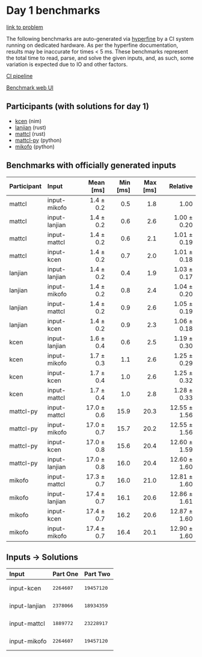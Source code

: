 # Day 1 benchmarks

[link to problem](https://adventofcode.com/2024/day/1)

The following benchmarks are auto-generated via
[hyperfine](https://github.com/sharkdp/hyperfine) by a CI system running on
dedicated hardware. As per the hyperfine documentation, results may be
inaccurate for times < 5 ms. These benchmarks represent the total time to read,
parse, and solve the given inputs, and, as such, some variation is expected due
to IO and other factors.

[CI pipeline](http://ci.papercode.net:8080/teams/main/pipelines/aoc2024)

[Benchmark web UI](https://aoc.ancalagon.black)


## Participants (with solutions for day 1)

- [kcen](https://github.com/kcen/aoc2024) (nim)
- [lanjian](https://github.com/lanjian/aoc-2024) (rust)
- [mattcl](https://github.com/mattcl/aoc2024) (rust)
- [mattcl-py](https://github.com/mattcl/aoc2024-py) (python)
- [mikofo](https://github.com/mikofo/aoc2024) (python)


## Benchmarks with officially generated inputs

| Participant | Input | Mean [ms] | Min [ms] | Max [ms] | Relative |
|:---|:---|---:|---:|---:|---:|
| mattcl | input-mikofo | 1.4 ± 0.2 | 0.5 | 1.8 | 1.00 |
| mattcl | input-lanjian | 1.4 ± 0.2 | 0.6 | 2.6 | 1.00 ± 0.20 |
| mattcl | input-mattcl | 1.4 ± 0.2 | 0.6 | 2.1 | 1.01 ± 0.19 |
| mattcl | input-kcen | 1.4 ± 0.2 | 0.7 | 2.0 | 1.01 ± 0.18 |
| lanjian | input-lanjian | 1.4 ± 0.2 | 0.4 | 1.9 | 1.03 ± 0.17 |
| lanjian | input-mikofo | 1.4 ± 0.2 | 0.8 | 2.4 | 1.04 ± 0.20 |
| lanjian | input-mattcl | 1.4 ± 0.2 | 0.9 | 2.6 | 1.05 ± 0.19 |
| lanjian | input-kcen | 1.4 ± 0.2 | 0.9 | 2.3 | 1.06 ± 0.18 |
| kcen | input-lanjian | 1.6 ± 0.4 | 0.6 | 2.5 | 1.19 ± 0.30 |
| kcen | input-mikofo | 1.7 ± 0.3 | 1.1 | 2.6 | 1.25 ± 0.29 |
| kcen | input-kcen | 1.7 ± 0.4 | 1.0 | 2.6 | 1.25 ± 0.32 |
| kcen | input-mattcl | 1.7 ± 0.4 | 1.0 | 2.8 | 1.28 ± 0.33 |
| mattcl-py | input-mattcl | 17.0 ± 0.6 | 15.9 | 20.3 | 12.55 ± 1.56 |
| mattcl-py | input-mikofo | 17.0 ± 0.7 | 15.7 | 20.2 | 12.55 ± 1.56 |
| mattcl-py | input-kcen | 17.0 ± 0.8 | 15.6 | 20.4 | 12.60 ± 1.59 |
| mattcl-py | input-lanjian | 17.0 ± 0.8 | 16.0 | 20.4 | 12.60 ± 1.60 |
| mikofo | input-mattcl | 17.3 ± 0.7 | 16.0 | 21.0 | 12.81 ± 1.60 |
| mikofo | input-lanjian | 17.4 ± 0.7 | 16.1 | 20.6 | 12.86 ± 1.61 |
| mikofo | input-kcen | 17.4 ± 0.7 | 16.2 | 20.6 | 12.87 ± 1.60 |
| mikofo | input-mikofo | 17.4 ± 0.7 | 16.4 | 20.1 | 12.90 ± 1.60 |


## Inputs -> Solutions

| Input | Part One | Part Two |
|:---|:---|:---|
|input-kcen|<pre>2264607</pre>|<pre>19457120</pre>|
|input-lanjian|<pre>2378066</pre>|<pre>18934359</pre>|
|input-mattcl|<pre>1889772</pre>|<pre>23228917</pre>|
|input-mikofo|<pre>2264607</pre>|<pre>19457120</pre>|